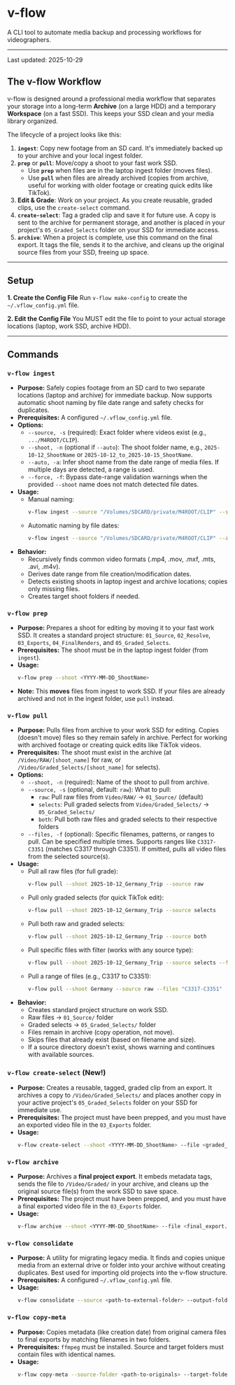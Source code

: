 # v-flow

A CLI tool to automate media backup and processing workflows for videographers.

---

Last updated: 2025-10-29

## The v-flow Workflow

v-flow is designed around a professional media workflow that separates your storage into a long-term **Archive** (on a large HDD) and a temporary **Workspace** (on a fast SSD). This keeps your SSD clean and your media library organized.

The lifecycle of a project looks like this:

1.  **`ingest`**: Copy new footage from an SD card. It's immediately backed up to your archive and your local ingest folder.
2.  **`prep`** or **`pull`**: Move/copy a shoot to your fast work SSD.
    - Use **`prep`** when files are in the laptop ingest folder (moves files).
    - Use **`pull`** when files are already archived (copies from archive, useful for working with older footage or creating quick edits like TikTok).
3.  **Edit & Grade**: Work on your project. As you create reusable, graded clips, use the `create-select` command.
4.  **`create-select`**: Tag a graded clip and save it for future use. A copy is sent to the archive for permanent storage, and another is placed in your project's `05_Graded_Selects` folder on your SSD for immediate access.
5.  **`archive`**: When a project is complete, use this command on the final export. It tags the file, sends it to the archive, and cleans up the original source files from your SSD, freeing up space.

---

## Setup

**1. Create the Config File**
Run `v-flow make-config` to create the `~/.vflow_config.yml` file.

**2. Edit the Config File**
You MUST edit the file to point to your actual storage locations (laptop, work SSD, archive HDD).

---

## Commands

### `v-flow ingest`
*   **Purpose:** Safely copies footage from an SD card to two separate locations (laptop and archive) for immediate backup. Now supports automatic shoot naming by file date range and safety checks for duplicates.
*   **Prerequisites:** A configured `~/.vflow_config.yml` file.
*   **Options:**
    - `--source, -s` (required): Exact folder where videos exist (e.g., `.../M4ROOT/CLIP`).
    - `--shoot, -n` (optional if `--auto`): The shoot folder name, e.g., `2025-10-12_ShootName` or `2025-10-12_to_2025-10-15_ShootName`.
    - `--auto, -a`: Infer shoot name from the date range of media files. If multiple days are detected, a range is used.
    - `--force, -f`: Bypass date-range validation warnings when the provided `--shoot` name does not match detected file dates.
*   **Usage:**
    - Manual naming:
      ```bash
      v-flow ingest --source "/Volumes/SDCARD/private/M4ROOT/CLIP" --shoot 2025-10-12_Stockholm_Broll
      ```
    - Automatic naming by file dates:
      ```bash
      v-flow ingest --source "/Volumes/SDCARD/private/M4ROOT/CLIP" --auto
      ```
*   **Behavior:**
    - Recursively finds common video formats (.mp4, .mov, .mxf, .mts, .avi, .m4v).
    - Derives date range from file creation/modification dates.
    - Detects existing shoots in laptop ingest and archive locations; copies only missing files.
    - Creates target shoot folders if needed.

### `v-flow prep`
*   **Purpose:** Prepares a shoot for editing by moving it to your fast work SSD. It creates a standard project structure: `01_Source`, `02_Resolve`, `03_Exports`, `04_FinalRenders`, and `05_Graded_Selects`.
*   **Prerequisites:** The shoot must be in the laptop ingest folder (from `ingest`).
*   **Usage:**
    ```bash
    v-flow prep --shoot <YYYY-MM-DD_ShootName>
    ```
*   **Note:** This **moves** files from ingest to work SSD. If your files are already archived and not in the ingest folder, use `pull` instead.

### `v-flow pull`
*   **Purpose:** Pulls files from archive to your work SSD for editing. Copies (doesn't move) files so they remain safely in archive. Perfect for working with archived footage or creating quick edits like TikTok videos.
*   **Prerequisites:** The shoot must exist in the archive (at `/Video/RAW/[shoot_name]` for raw, or `/Video/Graded_Selects/[shoot_name]` for selects).
*   **Options:**
    - `--shoot, -n` (required): Name of the shoot to pull from archive.
    - `--source, -s` (optional, default: `raw`): What to pull:
        - `raw`: Pull raw files from `Video/RAW/` → `01_Source/` (default)
        - `selects`: Pull graded selects from `Video/Graded_Selects/` → `05_Graded_Selects/`
        - `both`: Pull both raw files and graded selects to their respective folders
    - `--files, -f` (optional): Specific filenames, patterns, or ranges to pull. Can be specified multiple times. Supports ranges like `C3317-C3351` (matches C3317 through C3351). If omitted, pulls all video files from the selected source(s).
*   **Usage:**
    - Pull all raw files (for full grade):
      ```bash
      v-flow pull --shoot 2025-10-12_Germany_Trip --source raw
      ```
    - Pull only graded selects (for quick TikTok edit):
      ```bash
      v-flow pull --shoot 2025-10-12_Germany_Trip --source selects
      ```
    - Pull both raw and graded selects:
      ```bash
      v-flow pull --shoot 2025-10-12_Germany_Trip --source both
      ```
    - Pull specific files with filter (works with any source type):
      ```bash
      v-flow pull --shoot 2025-10-12_Germany_Trip --source selects --files "sunset" --files "beach"
      ```
    - Pull a range of files (e.g., C3317 to C3351):
      ```bash
      v-flow pull --shoot Germany --source raw --files "C3317-C3351"
      ```
*   **Behavior:**
    - Creates standard project structure on work SSD.
    - Raw files → `01_Source/` folder
    - Graded selects → `05_Graded_Selects/` folder
    - Files remain in archive (copy operation, not move).
    - Skips files that already exist (based on filename and size).
    - If a source directory doesn't exist, shows warning and continues with available sources.

### `v-flow create-select` (New!)
*   **Purpose:** Creates a reusable, tagged, graded clip from an export. It archives a copy to `/Video/Graded_Selects/` and places another copy in your active project's `05_Graded_Selects` folder on your SSD for immediate use.
*   **Prerequisites:** The project must have been prepped, and you must have an exported video file in the `03_Exports` folder.
*   **Usage:**
    ```bash
    v-flow create-select --shoot <YYYY-MM-DD_ShootName> --file <graded_clip.mov> --tags "Graded Select, Tag, Another Tag"
    ```

### `v-flow archive`
*   **Purpose:** Archives a **final project export**. It embeds metadata tags, sends the file to `/Video/Graded/` in your archive, and cleans up the original source file(s) from the work SSD to save space.
*   **Prerequisites:** The project must have been prepped, and you must have a final exported video file in the `03_Exports` folder.
*   **Usage:**
    ```bash
    v-flow archive --shoot <YYYY-MM-DD_ShootName> --file <final_export.mp4> --tags "Final, Project, Tag"
    ```

### `v-flow consolidate`
*   **Purpose:** A utility for migrating legacy media. It finds and copies unique media from an external drive or folder into your archive without creating duplicates. Best used for importing old projects into the v-flow structure.
*   **Prerequisites:** A configured `~/.vflow_config.yml` file.
*   **Usage:**
    ```bash
    v-flow consolidate --source <path-to-external-folder> --output-folder <NewFolderNameInArchive>
    ```

### `v-flow copy-meta`
*   **Purpose:** Copies metadata (like creation date) from original camera files to final exports by matching filenames in two folders.
*   **Prerequisites:** `ffmpeg` must be installed. Source and target folders must contain files with identical names.
*   **Usage:**
    ```bash
    v-flow copy-meta --source-folder <path-to-originals> --target-folder <path-to-exports>
    ```
